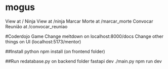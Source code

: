 # mogus

View at /
Ninja View at /ninja
Marcar Morte at /marcar_morte
Convocar Reunião at /convocar_reuniao

#Coderdojo Game
Change meltdown on localhost:8000/docs
Change other things on UI (localhost:5173/mentor)

##Install
   python
   npm install (on frontend folder)

##Run
   redatabase.py on backend folder
   fastapi dev ./main.py
   npm run dev 

